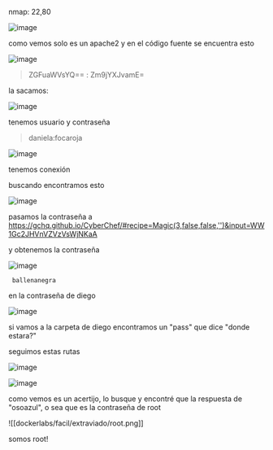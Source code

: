 nmap: 22,80

![image](https://github.com/user-attachments/assets/8a61b617-d6eb-43ac-9beb-1bdbd7c02fab)

como vemos solo es un apache2 y en el código fuente se encuentra esto

![image](https://github.com/user-attachments/assets/b9950ff5-03a7-4c08-b956-3a37a757ebdf)

> ZGFuaWVsYQ== : Zm9jYXJvamE=

la sacamos:

![image](https://github.com/user-attachments/assets/0d2959a5-b8d3-4830-966d-0de1e6b5a73d)

tenemos usuario y contraseña
> daniela:focaroja

![image](https://github.com/user-attachments/assets/bf5631be-59cb-4ffd-9a4b-5e459b4d7e54)

tenemos conexión

buscando encontramos esto

![image](https://github.com/user-attachments/assets/0636d695-01ce-4910-b52e-05a4c495e351)

pasamos la contraseña a https://gchq.github.io/CyberChef/#recipe=Magic(3,false,false,'')&input=WW1Gc2JHVnVZVzVsWjNKaA

y obtenemos la contraseña 

![image](https://github.com/user-attachments/assets/ca1ce87f-5334-4e9d-8936-af60bca7abb1)

     ballenanegra

en la contraseña de diego

![image](https://github.com/user-attachments/assets/446811e1-dfe6-4e2d-bbe2-0f40da3b1cd3)

si vamos a la carpeta de diego encontramos un "pass" que dice "donde estara?"

seguimos estas rutas

![image](https://github.com/user-attachments/assets/730d5619-7b3c-4f6e-b0ec-0961ab7fe3eb)

![image](https://github.com/user-attachments/assets/f32e0f4d-938c-4ce9-97a7-0df389bf8138)

como vemos es un acertijo, lo busque y encontré que la respuesta de "osoazul", o sea que es la contraseña de root

![[dockerlabs/facil/extraviado/root.png]]

somos root!
